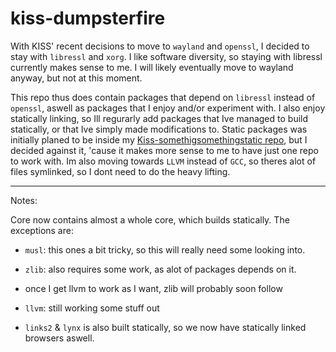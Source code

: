 # kiss-dumpsterfire

With KISS' recent decisions to move to `wayland` and `openssl`, I decided to stay with `libressl` and `xorg`.
I like software diversity, so staying with libressl currently makes sense to me. I will likely eventually move to wayland anyway, but not at this moment. 

This repo thus does contain packages that depend on `libressl` instead of `openssl`, aswell as packages that I enjoy and/or experiment with. 
I also enjoy statically linking, so Ill regurarly add packages that Ive managed to build statically, or that Ive simply made modifications to. Static packages was initially planed to be inside my [Kiss-somethigsomethingstatic repo](https://github.com/hovercats/kiss-somethingsomethingstatic), but I decided against it, 'cause it makes more sense to me to have just one repo to work with.
Im also moving towards `LLVM` instead of `GCC`, so theres alot of files symlinked, so I dont need to do the heavy lifting.

---

Notes:

Core now contains almost a whole core, which builds statically.
The exceptions are:

- `musl`: this ones a bit tricky, so this will really need some looking into.
- `zlib`: also requires some work, as alot of packages depends on it.
 - once I get llvm to work as I want, zlib will probably soon follow
- `llvm`: still working some stuff out

- `links2` & `lynx` is also built statically, so we  now have statically linked browsers aswell.
